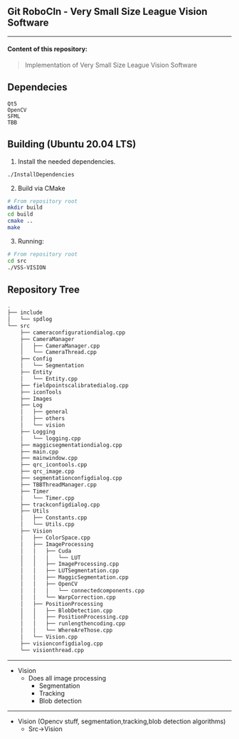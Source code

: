 ## Git RoboCIn - Very Small Size League Vision Software
---

#### Content of this repository:

> Implementation of Very Small Size League Vision Software

## Dependecies

```
Qt5
OpenCV
SFML
TBB
```

## Building (Ubuntu 20.04 LTS)

1. Install the needed dependencies.
```bash
./InstallDependencies
```

2. Build via CMake
```bash
# From repository root
mkdir build
cd build
cmake ..
make
```
3. Running:
```bash
# From repository root
cd src
./VSS-VISION
```

## Repository Tree

```bash
.
├── include
│   └── spdlog
└── src
    ├── cameraconfigurationdialog.cpp
    ├── CameraManager
    │   ├── CameraManager.cpp
    │   └── CameraThread.cpp
    ├── Config
    │   └── Segmentation
    ├── Entity
    │   └── Entity.cpp
    ├── fieldpointscalibratedialog.cpp
    ├── iconTools
    ├── Images
    ├── Log
    │   ├── general
    │   ├── others
    │   └── vision
    ├── Logging
    │   └── logging.cpp
    ├── maggicsegmentationdialog.cpp
    ├── main.cpp
    ├── mainwindow.cpp
    ├── qrc_icontools.cpp
    ├── qrc_image.cpp
    ├── segmentationconfigdialog.cpp
    ├── TBBThreadManager.cpp
    ├── Timer
    │   └── Timer.cpp
    ├── trackconfigdialog.cpp
    ├── Utils
    │   ├── Constants.cpp
    │   └── Utils.cpp
    ├── Vision
    │   ├── ColorSpace.cpp
    │   ├── ImageProcessing
    │   │   ├── Cuda
    │   │   │   └── LUT
    │   │   ├── ImageProcessing.cpp
    │   │   ├── LUTSegmentation.cpp
    │   │   ├── MaggicSegmentation.cpp
    │   │   ├── OpenCV
    │   │   │   └── connectedcomponents.cpp
    │   │   └── WarpCorrection.cpp
    │   ├── PositionProcessing
    │   │   ├── BlobDetection.cpp
    │   │   ├── PositionProcessing.cpp
    │   │   ├── runlengthencoding.cpp
    │   │   └── WhereAreThose.cpp
    │   └── Vision.cpp
    ├── visionconfigdialog.cpp
    └── visionthread.cpp
```
- - - 

* Vision
	* Does all image processing
		* Segmentation
		* Tracking
		* Blob detection

---
* Vision (Opencv stuff, segmentation,tracking,blob detection algorithms)
	* Src->Vision

